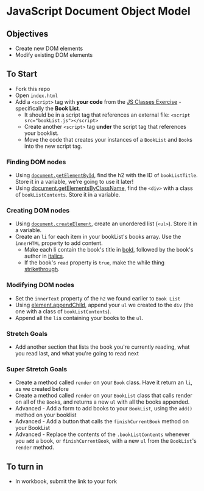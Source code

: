 # JavaScript Document Object Model

## Objectives
* Create new DOM elements
* Modify existing DOM elements

## To Start
* Fork this repo
* Open `index.html`
* Add a `<script>` tag with **your code** from the [JS Classes Exercise](https://github.com/gSchool/js-classes-exercise) - specifically the **Book List**.
  * It should be in a script tag that references an external file: `<script src="bookList.js"></script>`
  * Create another `<script>` tag **under** the script tag that references your booklist.
  * Move the code that creates your instances of a `BookList` and `Book`s into the new script tag.

### Finding DOM nodes
* Using [`document.getElementById`](https://developer.mozilla.org/en-US/docs/Web/API/Document/getElementById), find the h2 with the ID of `bookListTitle`. Store it in a variable, we're going to use it later!
* Using [document.getElementsByClassName](), find the `<div>` with a class of `bookListContents`. Store it in a variable.

### Creating DOM nodes
* Using [`document.createElement`](https://developer.mozilla.org/en-US/docs/Web/API/Document/createElement), create an unordered list (`<ul>`). Store it in a variable.
* Create an `li` for each item in your bookList's books array. Use the `innerHTML` property to add content.
  * Make each li contain the book's title in [bold](https://developer.mozilla.org/en-US/docs/Web/HTML/Element/strong), followed by the book's author in [italics](https://developer.mozilla.org/en-US/docs/Web/HTML/Element/em). 
  * If the book's `read` property is `true`, make the while thing [strikethrough](http://mdn.beonex.com/en/HTML/Element/del.html).

### Modifying DOM nodes
* Set the `innerText` property of the `h2` we found earlier to `Book List`
* Using [element.appendChild](https://developer.mozilla.org/en-US/docs/Web/API/Node/appendChild), append your `ul` we created to the `div` (the one with a class of `bookListContents`).
* Append all the `li`s containing your books to the `ul`.


### Stretch Goals
* Add another section that lists the book you're currently reading, what you read last, and what you're going to read next

### Super Stretch Goals
* Create a method called `render` on your `Book` class. Have it return an `li`, as we created before
* Create a method called `render` on your `BookList` class that calls render on all of the `Book`s, and returns a new `ul` with all the books appended.
* Advanced - Add a form to add books to your `BookList`, using the `add()` method on your booklist
* Advanced - Add a button that calls the `finishCurrentBook` method on your BookList
* Advanced - Replace the contents of the `.bookListContents` whenever you `add` a book, or `finishCurrentBook`, with a new `ul` from the `BookList`'s `render` method.







## To turn in
* In workbook, submit the link to your fork
